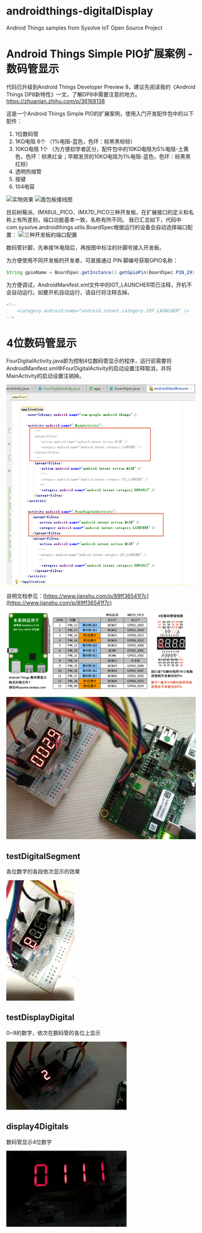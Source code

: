 # androidthings-digitalDisplay
Android Things samples from Sysolve IoT Open Source Project

Android Things Simple PIO扩展案例 - 数码管显示
====

代码已升级到Android Things Developer Preview 8，建议先阅读我的《Android Things DP8新特性》一文，了解DP8中需要注意的地方。
https://zhuanlan.zhihu.com/p/36168138

这是一个Android Things Simple PIO的扩展案例，使用入门开发配件包中的以下配件：
1. 1位数码管
2. 1KΩ电阻 8个  （1%电阻-蓝色，色环：棕黑黑棕棕）
3. 10KΩ电阻 1个 （为方便初学者区分，配件包中的10KΩ电阻为5%电阻-土黄色，色环：棕黑红金；早期发货的10KΩ电阻为1%电阻-蓝色，色环：棕黑黑红棕）
4. 透明热缩管
5. 按键
6. 104电容

![实物效果](https://github.com/sysolve/androidthings-digitalDisplay/blob/master/photo.png)
![面包板接线图](https://github.com/sysolve/androidthings-digitalDisplay/blob/master/digitalDisplay_Sketch.png)

目前树莓派、IMX6UL_PICO、IMX7D_PICO三种开发板，在扩展接口的定义和名称上有所差别，端口功能基本一致，名称有所不同。
我已汇总如下，代码中com.sysolve.androidthings.utils.BoardSpec根据运行的设备会自动选择端口配置：
![三种开发板的端口配置](https://github.com/sysolve/androidthings-digitalDisplay/blob/master/port_define.png)

数码管针脚，先串接1K电阻后，再按图中标注的针脚号接入开发板。

为方便使用不同开发板的开发者，可直接通过 PIN 脚编号获取GPIO名称：
```Java
String gpioName = BoardSpec.getInstance().getGpioPin(BoardSpec.PIN_29);
```

为方便调试，AndroidManifest.xml文件中的IOT_LAUNCHER项已注释，开机不会自动运行。如要开机自动运行，请自行将注释去掉。
```html
<!--
    <category android:name="android.intent.category.IOT_LAUNCHER" />
-->
```




4位数码管显示
====
FourDigitalActivity.java即为控制4位数码管显示的程序，运行前需要将AndroidManifest.xml中FourDigitalActivity的启动设置注释取消，并将MainActivity的启动设置注销掉。

![运行FourDigitalActivity](https://github.com/sysolve/androidthings-digitalDisplay/blob/master/4digital/4digital_run.png)

说明文档参见：[https://www.jianshu.com/p/89ff36541f7c](https://www.jianshu.com/p/89ff36541f7c)

![接线方式](https://github.com/sysolve/androidthings-digitalDisplay/blob/master/4digital/4digital.png)

![连接效果](https://github.com/sysolve/androidthings-digitalDisplay/blob/master/4digital/4digital_show.jpg)

testDigitalSegment
--
各位数字的各段依次显示的效果

![接线方式](https://github.com/sysolve/androidthings-digitalDisplay/blob/master/4digital/4digital1.webp)

testDisplayDigital
--
0~9的数字，依次在数码管的各位上显示

![连接效果](https://github.com/sysolve/androidthings-digitalDisplay/blob/master/4digital/4digital2.webp)

display4Digitals
--
数码管显示4位数字

![连接效果](https://github.com/sysolve/androidthings-digitalDisplay/blob/master/4digital/4digital3.webp)
